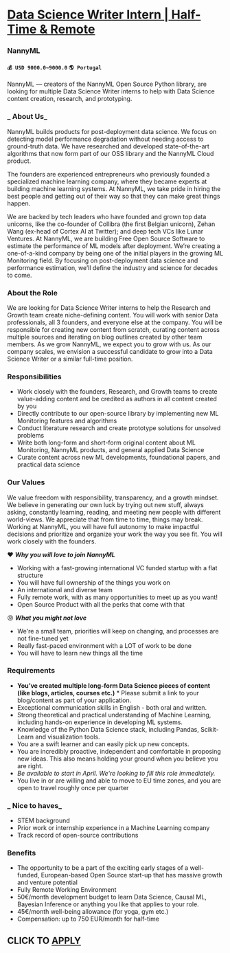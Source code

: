 # [Data Science Writer Intern | Half-Time & Remote](https://www.remotewlb.com/apply/data-science-writer-intern-half-time-remote)  
### NannyML  
#### `💰 USD 9000.0~9000.0` `🌎 Portugal`  

NannyML — creators of the NannyML Open Source Python library, are looking for multiple Data Science Writer interns to help with Data Science content creation, research, and prototyping.

###  _ **About Us**_

NannyML builds products for post-deployment data science. We focus on detecting model performance degradation without needing access to ground-truth data. We have researched and developed state-of-the-art algorithms that now form part of our OSS library and the NannyML Cloud product.

The founders are experienced entrepreneurs who previously founded a specialized machine learning company, where they became experts at building machine learning systems. At NannyML, we take pride in hiring the best people and getting out of their way so that they can make great things happen.

We are backed by tech leaders who have founded and grown top data unicorns, like the co-founder of Collibra (the first Belgian unicorn), Zehan Wang (ex-head of Cortex AI at Twitter); and deep tech VCs like Lunar Ventures. At NannyML, we are building Free Open Source Software to estimate the performance of ML models after deployment. We’re creating a one-of-a-kind company by being one of the initial players in the growing ML Monitoring field. By focusing on post-deployment data science and performance estimation, we’ll define the industry and science for decades to come.

###  **About the Role**

We are looking for Data Science Writer interns to help the Research and Growth team create niche-defining content. You will work with senior Data professionals, all 3 founders, and everyone else at the company. You will be responsible for creating new content from scratch, curating content across multiple sources and iterating on blog outlines created by other team members. As we grow NannyML, we expect you to grow with us. As our company scales, we envision a successful candidate to grow into a Data Science Writer or a similar full-time position.

###  **Responsibilities**

  * Work closely with the founders, Research, and Growth teams to create value-adding content and be credited as authors in all content created by you
  * Directly contribute to our open-source library by implementing new ML Monitoring features and algorithms
  * Conduct literature research and create prototype solutions for unsolved problems
  * Write both long-form and short-form original content about ML Monitoring, NannyML products, and general applied Data Science
  * Curate content across new ML developments, foundational papers, and practical data science

###  **Our Values**

We value freedom with responsibility, transparency, and a growth mindset. We believe in generating our own luck by trying out new stuff, always asking, constantly learning, reading, and meeting new people with different world-views. We appreciate that from time to time, things may break. Working at NannyML, you will have full autonomy to make impactful decisions and prioritize and organize your work the way you see fit. You will work closely with the founders.

❤ _**Why you will love to join NannyML**_

  * Working with a fast-growing international VC funded startup with a flat structure
  * You will have full ownership of the things you work on
  * An international and diverse team
  * Fully remote work, with as many opportunities to meet up as you want!
  * Open Source Product with all the perks that come with that

😡 _**What you might not love**_

  * We're a small team, priorities will keep on changing, and processes are not fine-tuned yet
  * Really fast-paced environment with a LOT of work to be done
  * You will have to learn new things all the time

### Requirements

  *  **You’ve created multiple long-form Data Science pieces of content (like blogs, articles, courses etc.)**
    * Please submit a link to your blog/content as part of your application.
  * Exceptional communication skills in English - both oral and written.
  * Strong theoretical and practical understanding of Machine Learning, including hands-on experience in developing ML systems.
  * Knowledge of the Python Data Science stack, including Pandas, Scikit-Learn and visualization tools.
  * You are a swift learner and can easily pick up new concepts.
  * You are incredibly proactive, independent and comfortable in proposing new ideas. This also means holding your ground when you believe you are right.
  *  _Be available to start in April. We're looking to fill this role immediately._
  * You live in or are willing and able to move to EU time zones, and you are open to travel roughly once per quarter

###  _ **Nice to haves**_

  * STEM background
  * Prior work or internship experience in a Machine Learning company
  * Track record of open-source contributions

### Benefits

  * The opportunity to be a part of the exciting early stages of a well-funded, European-based Open Source start-up that has massive growth and venture potential
  * Fully Remote Working Environment
  * 50€/month development budget to learn Data Science, Causal ML, Bayesian Inference or anything you like that applies to your role.
  * 45€/month well-being allowance (for yoga, gym etc.)
  * Compensation: up to 750 EUR/month for half-time

  
## CLICK TO [APPLY](https://www.remotewlb.com/apply/data-science-writer-intern-half-time-remote)

